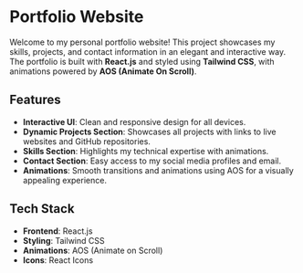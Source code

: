# Portfolio Website

Welcome to my personal portfolio website! This project showcases my skills, projects, and contact information in an elegant and interactive way. The portfolio is built with **React.js** and styled using **Tailwind CSS**, with animations powered by **AOS (Animate On Scroll)**.

## Features

- **Interactive UI**: Clean and responsive design for all devices.
- **Dynamic Projects Section**: Showcases all projects with links to live websites and GitHub repositories.
- **Skills Section**: Highlights my technical expertise with animations.
- **Contact Section**: Easy access to my social media profiles and email.
- **Animations**: Smooth transitions and animations using AOS for a visually appealing experience.

## Tech Stack

- **Frontend**: React.js
- **Styling**: Tailwind CSS
- **Animations**: AOS (Animate on Scroll)
- **Icons**: React Icons
